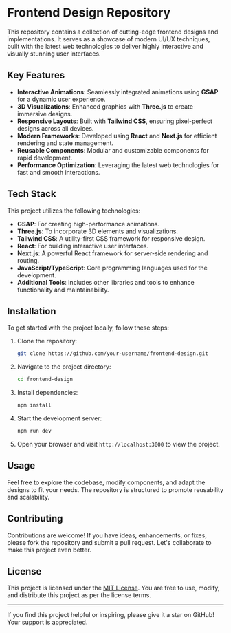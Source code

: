 # Frontend Design Repository

This repository contains a collection of cutting-edge frontend designs and implementations. It serves as a showcase of modern UI/UX techniques, built with the latest web technologies to deliver highly interactive and visually stunning user interfaces.

## Key Features

- **Interactive Animations**: Seamlessly integrated animations using **GSAP** for a dynamic user experience.
- **3D Visualizations**: Enhanced graphics with **Three.js** to create immersive designs.
- **Responsive Layouts**: Built with **Tailwind CSS**, ensuring pixel-perfect designs across all devices.
- **Modern Frameworks**: Developed using **React** and **Next.js** for efficient rendering and state management.
- **Reusable Components**: Modular and customizable components for rapid development.
- **Performance Optimization**: Leveraging the latest web technologies for fast and smooth interactions.

## Tech Stack

This project utilizes the following technologies:

- **GSAP**: For creating high-performance animations.
- **Three.js**: To incorporate 3D elements and visualizations.
- **Tailwind CSS**: A utility-first CSS framework for responsive design.
- **React**: For building interactive user interfaces.
- **Next.js**: A powerful React framework for server-side rendering and routing.
- **JavaScript/TypeScript**: Core programming languages used for the development.
- **Additional Tools**: Includes other libraries and tools to enhance functionality and maintainability.

## Installation

To get started with the project locally, follow these steps:

1. Clone the repository:
   ```bash
   git clone https://github.com/your-username/frontend-design.git
   ```

2. Navigate to the project directory:
   ```bash
   cd frontend-design
   ```

3. Install dependencies:
   ```bash
   npm install
   ```

4. Start the development server:
   ```bash
   npm run dev
   ```

5. Open your browser and visit `http://localhost:3000` to view the project.

## Usage

Feel free to explore the codebase, modify components, and adapt the designs to fit your needs. The repository is structured to promote reusability and scalability.

## Contributing

Contributions are welcome! If you have ideas, enhancements, or fixes, please fork the repository and submit a pull request. Let's collaborate to make this project even better.

## License

This project is licensed under the [MIT License](LICENSE). You are free to use, modify, and distribute this project as per the license terms.

---

If you find this project helpful or inspiring, please give it a star on GitHub! Your support is appreciated.

